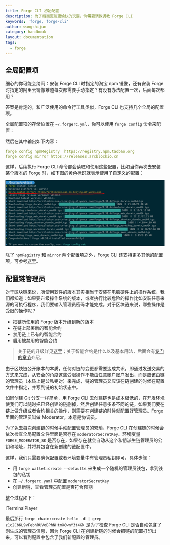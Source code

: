 ```yaml
---
title: Forge CLI 初始配置
description: 为了后面更能更愉快的玩耍，你需要调教调教 Forge CLI
keywords: 'forge, forge-cli'
author: wangshijun
category: handbook
layout: documentation
tags:
  - forge
---
```


## 全局配置项

细心的你可能会纳闷：安装 Forge CLI 时指定的淘宝 npm 镜像，还有安装 Forge 时指定的阿里云镜像难道每次都需要手动指定？有没有办法配置一次，后面每次都用？

答案是肯定的，和广泛使用的命令行工具类似，Forge CLI 也支持几个全局的配置项。

全局配置项的存储位置在 `~/.forgerc.yml`，你可以使用 `forge config` 命令来配置：

然后在其中输出如下内容：

```yaml
forge config npmRegistry  https://registry.npm.taobao.org
forge config mirror https://releases.arcblockio.cn
```

这样，后续执行 Forge CLI 命令都会读取和使用这些配置，比如当你再次去安装某个版本的 Forge 时，如下图的黄色标识就表示使用了自定义的配置：

![Custom Mirror](./images/custom-mirror.png)

除了 `npmRegistry` 和 `mirror` 两个配置项之外，Forge CLI 还支持更多其他的配置项，可参考[这里](../../9-customization/global-config)。

## 配置链管理员

对于区块链来说，所使用软件的版本其实相当于安装在电脑硬件上的操作系统，我们都知道：如果要升级操作系统的版本，或者执行比较危险的操作比如安装任意来源的可执行程序，我们要输入管理员密码才能完成。对于区块链来说，哪些操作是受限的操作呢？

- 把链所使用的 Forge 版本升级到新的版本
- 在链上部署新的智能合约
- 禁用链上已有的智能合约
- 启用被禁用的智能合约

> 关于链的升级详见[这里](../../2-manage-chain-node/upgrade-chain)；关于智能合约是什么以及基本用法，后面会有[专门的章节](../../6-working-with-contracts)介绍。

由于区块链公开账本的本质，任何对链的变更都需要达成共识，即通过发送交易的方式来完成，从安全的角度这些受限操作不能由任意账户账户发出，而是应该由链的管理员（本质上是公私钥对）来完成，链的管理员又应该在链创建的时候在配置文件中指定，并写到链的初始状态中。

如同创建 Git 分支一样简单，用 Forge CLI 去创建链也是成本极低的，在开发环境使我们可以随时把已经创建的链删掉，然后创建任意多条不同的链，如果我们要在链上做升级或者合约相关的操作，则需要在创建链的时候就配置好管理员。Forge 里面的管理员叫做 Moderator，本意是协调员。

为了免去每次创建链的时候手动配置管理员的繁琐，Forge CLI 在创建链的时候会依次检查全局配置文件里面是否存在 `moderatorSecretKey`、环境变量 `FORGE_MODERATOR_SK` 是否存在，如果存在就会自动从这个私钥派生链管理员的公钥和地址，并将其包含在新创建的链配置中。

这样，我们只需要确保配置或者环境变量中有管理员私钥即可，具体步骤：

- 用 `forge wallet:create --defaults` 来生成一个随机的管理员钱包，拿到钱包的私钥
- 在 `~/.forgerc.yaml` 中配置 `moderatorSecretKey`
- 创建新链，查看管理员配置是否符合预期

整个过程如下：

!TerminalPlayer[](./images/3-config-moderator.yml)

最后那行 `forge chain:create hello -d | grep z1c2CbKL9vFebhRUVoBPhNHtmX8wnY3t4Gk` 是为了检查 Forge CLI 是否自动包含了刚生成的管理员信息，因为 Forge CLI 在创建新链的时候会把链的配置打印出来，可以看到配置中包含了我们新配置的管理员。
